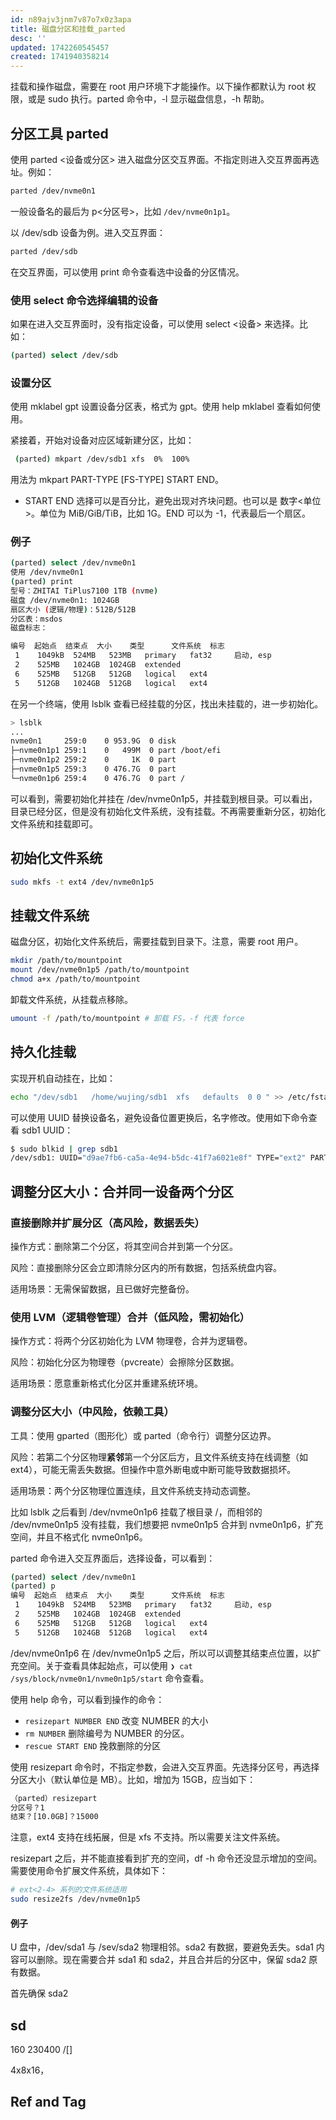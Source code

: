 ```yaml
---
id: n89ajv3jnm7v87o7x0z3apa
title: 磁盘分区和挂载_parted
desc: ''
updated: 1742260545457
created: 1741940358214
---
```


挂载和操作磁盘，需要在 root 用户环境下才能操作。以下操作都默认为 root 权限，或是 sudo 执行。parted 命令中，-l 显示磁盘信息，-h 帮助。

## 分区工具 parted

使用 parted <设备或分区> 进入磁盘分区交互界面。不指定则进入交互界面再选址。例如：

```bash
parted /dev/nvme0n1
```

一般设备名的最后为 p<分区号>，比如 `/dev/nvme0n1p1`。

以 /dev/sdb 设备为例。进入交互界面：

```bash
parted /dev/sdb
```

在交互界面，可以使用 print 命令查看选中设备的分区情况。

### 使用 select 命令选择编辑的设备

如果在进入交互界面时，没有指定设备，可以使用 select <设备> 来选择。比如：

```bash
(parted) select /dev/sdb
```

### 设置分区

使用 mklabel gpt 设置设备分区表，格式为 gpt。使用 help mklabel 查看如何使用。

紧接着，开始对设备对应区域新建分区，比如：

```bash
 (parted) mkpart /dev/sdb1 xfs  0%  100%
```

用法为 mkpart PART-TYPE [FS-TYPE] START END。
- START END 选择可以是百分比，避免出现对齐块问题。也可以是 数字<单位>。单位为 MiB/GiB/TiB，比如 1G。END 可以为 -1，代表最后一个扇区。

### 例子

```bash
(parted) select /dev/nvme0n1
使用 /dev/nvme0n1
(parted) print
型号：ZHITAI TiPlus7100 1TB (nvme)
磁盘 /dev/nvme0n1: 1024GB
扇区大小 (逻辑/物理)：512B/512B
分区表：msdos
磁盘标志：

编号  起始点  结束点  大小    类型      文件系统  标志
 1    1049kB  524MB   523MB   primary   fat32     启动, esp
 2    525MB   1024GB  1024GB  extended
 6    525MB   512GB   512GB   logical   ext4
 5    512GB   1024GB  512GB   logical   ext4
```

在另一个终端，使用 lsblk 查看已经挂载的分区，找出未挂载的，进一步初始化。

```bash
> lsblk
...
nvme0n1     259:0    0 953.9G  0 disk
├─nvme0n1p1 259:1    0   499M  0 part /boot/efi
├─nvme0n1p2 259:2    0     1K  0 part
├─nvme0n1p5 259:3    0 476.7G  0 part
└─nvme0n1p6 259:4    0 476.7G  0 part /
```

可以看到，需要初始化并挂在 /dev/nvme0n1p5，并挂载到根目录。可以看出，目录已经分区，但是没有初始化文件系统，没有挂载。不再需要重新分区，初始化文件系统和挂载即可。

## 初始化文件系统

```bash
sudo mkfs -t ext4 /dev/nvme0n1p5
```

## 挂载文件系统

磁盘分区，初始化文件系统后，需要挂载到目录下。注意，需要 root 用户。

```bash
mkdir /path/to/mountpoint
mount /dev/nvme0n1p5 /path/to/mountpoint
chmod a+x /path/to/mountpoint
```

卸载文件系统，从挂载点移除。

```bash
umount -f /path/to/mountpoint # 卸载 FS，-f 代表 force
```

## 持久化挂载

实现开机自动挂在，比如：

```bash
echo "/dev/sdb1   /home/wujing/sdb1  xfs   defaults  0 0 " >> /etc/fstab 
```

可以使用 UUID 替换设备名，避免设备位置更换后，名字修改。使用如下命令查看 sdb1 UUID：

```bash
$ sudo blkid | grep sdb1
/dev/sdb1: UUID="d9ae7fb6-ca5a-4e94-b5dc-41f7a6021e8f" TYPE="ext2" PARTLABEL="sdb1" PARTUUID="9594e121-ba23-4f8d-a6ad-984056502559"
```

## 调整分区大小：合并同一设备两个分区

### 直接删除并扩展分区（高风险，数据丢失）
操作方式：删除第二个分区，将其空间合并到第一个分区。

风险：直接删除分区会立即清除分区内的所有数据，包括系统盘内容。

适用场景：无需保留数据，且已做好完整备份。

### 使用 LVM（逻辑卷管理）合并（低风险，需初始化）
操作方式：将两个分区初始化为 LVM 物理卷，合并为逻辑卷。

风险：初始化分区为物理卷（pvcreate）会擦除分区数据。

适用场景：愿意重新格式化分区并重建系统环境。

### 调整分区大小（中风险，依赖工具）
工具：使用 gparted（图形化）或 parted（命令行）调整分区边界。

风险：若第二个分区物理**紧邻**第一个分区后方，且文件系统支持在线调整（如 ext4），可能无需丢失数据。但操作中意外断电或中断可能导致数据损坏。

适用场景：两个分区物理位置连续，且文件系统支持动态调整。

比如 lsblk 之后看到 /dev/nvme0n1p6 挂载了根目录 /，而相邻的 /dev/nvme0n1p5 没有挂载，我们想要把 nvme0n1p5 合并到 nvme0n1p6，扩充空间，并且不格式化 nvme0n1p6。

parted 命令进入交互界面后，选择设备，可以看到：

```bash
(parted) select /dev/nvme0n1
(parted) p
编号  起始点  结束点  大小    类型      文件系统  标志
 1    1049kB  524MB   523MB   primary   fat32     启动, esp
 2    525MB   1024GB  1024GB  extended
 6    525MB   512GB   512GB   logical   ext4
 5    512GB   1024GB  512GB   logical   ext4
```

/dev/nvme0n1p6 在 /dev/nvme0n1p5 之后，所以可以调整其结束点位置，以扩充空间。关于查看具体起始点，可以使用 `❯ cat /sys/block/nvme0n1/nvme0n1p5/start` 命令查看。

使用 help 命令，可以看到操作的命令：
- `resizepart NUMBER END` 改变 NUMBER 的大小
- `rm NUMBER` 删除编号为 NUMBER 的分区。
- `rescue START END` 挽救删除的分区

使用 resizepart 命令时，不指定参数，会进入交互界面。先选择分区号，再选择分区大小（默认单位是 MB）。比如，增加为 15GB，应当如下：

```bash
（parted）resizepart 
分区号？1 
结束？[10.0GB]？15000
```

注意，ext4 支持在线拓展，但是 xfs 不支持。所以需要关注文件系统。

resizepart 之后，并不能直接看到扩充的空间，df -h 命令还没显示增加的空间。需要使用命令扩展文件系统，具体如下：

```bash
# ext<2-4> 系列的文件系统适用
sudo resize2fs /dev/nvme0n1p5
```

#### 例子

U 盘中，/dev/sda1 与 /sev/sda2 物理相邻。sda2 有数据，要避免丢失。sda1 内容可以删除。现在需要合并 sda1 和 sda2，并且合并后的分区中，保留 sda2 原有数据。

首先确保 sda2 

## sd

160 230400 /[]

4x8x16，

## Ref and Tag